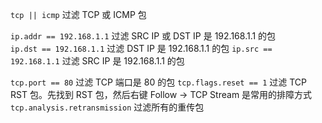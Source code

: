 `tcp || icmp` 过滤 TCP 或 ICMP 包

`ip.addr == 192.168.1.1` 过滤 SRC IP 或 DST IP 是 192.168.1.1 的包  
`ip.dst == 192.168.1.1` 过滤 DST IP 是 192.168.1.1 的包
`ip.src == 192.168.1.1` 过滤 SRC IP 是 192.168.1.1 的包

`tcp.port == 80` 过滤 TCP 端口是 80 的包
`tcp.flags.reset == 1` 过滤 TCP RST 包。先找到 RST 包，然后右键 Follow -> TCP Stream 是常用的排障方式
`tcp.analysis.retransmission` 过滤所有的重传包